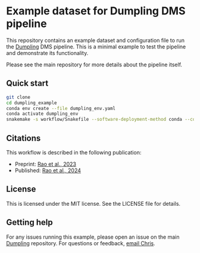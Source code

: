 # Example dataset for Dumpling DMS pipeline

This repository contains an example dataset and configuration file to run the [Dumpling](https://github.com/odcambc/dumpling) DMS pipeline. This is a minimal example to
test the pipeline and demonstrate its functionality.

Please see the main repository for more details about the pipeline itself.

## Quick start

```bash
git clone
cd dumpling_example
conda env create --file dumpling_env.yaml
conda activate dumpling_env
snakemake -s workflow/Snakefile --software-deployment-method conda --cores 8
```

## Citations
This workflow is described in the following publication:

* Preprint: [Rao et al., 2023](https://www.biorxiv.org/content/10.1101/2023.10.24.562292v1)
* Published: [Rao et al., 2024](https://doi.org/10.1186/s13059-024-03279-7)

## License

This is licensed under the MIT license. See the LICENSE file for details.

## Getting help

For any issues running this example, please open an issue on the main
[Dumpling](https://github.com/odcambc/dumpling) repository. For
questions or feedback, [email Chris](https://www.wcoyotelab.com/members/).